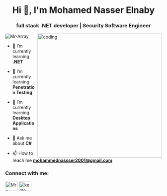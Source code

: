 
<h1 align="center">Hi 👋, I'm Mohamed Nasser Elnaby </h1>
<h3 align="center">full stack .NET developer | Security Software Engineer</h3>
<img  align="right" alt ="coding" width="400" src ="https://cdn.dribbble.com/users/1162077/screenshots/3848914/programmer.gif"


<p align="left"> <img src="https://komarev.com/ghpvc/?username=mhmdyasser33&label=Profile%20views&color=0e75b6&style=flat" alt="Mr-Array" /> </p>

- 🌱 I’m currently learning **.NET**

- 🌱 I’m currently learning **Penetration Testing**

- 🌱 I’m currently learning **Desktop Applications**

- 💬 Ask me about **C#**

- 📫 How to reach me **mohammednassser2001@gmail.com**


<h3 align="left">Connect with me:</h3>
<p align="left">
<a href="https://www.linkedin.com/in/mrarray/" target="blank"><img align="center" src="https://raw.githubusercontent.com/rahuldkjain/github-profile-readme-generator/master/src/images/icons/Social/linked-in-alt.svg" alt="Mr-Array" height="30" width="40" /></a>
<a href="https://www.facebook.com/mohammed.nasserelnaby/" target="blank"><img align="center" src="https://raw.githubusercontent.com/rahuldkjain/github-profile-readme-generator/master/src/images/icons/Social/facebook.svg" alt="kemo" height="30" width="40" /></a>


